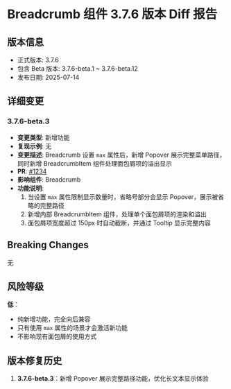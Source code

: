 # Breadcrumb 组件 3.7.6 版本 Diff 报告

## 版本信息
- 正式版本: 3.7.6
- 包含 Beta 版本: 3.7.6-beta.1 ~ 3.7.6-beta.12
- 发布日期: 2025-07-14

## 详细变更

### 3.7.6-beta.3
- **变更类型**: 新增功能
- **复现示例**: 无
- **变更描述**: Breadcrumb 设置 `max` 属性后，新增 Popover 展示完整菜单路径，同时新增 BreadcrumbItem 组件处理面包屑项的溢出显示
- **PR**: [#1234](https://github.com/sheinsight/shineout-next/pull/1234)
- **影响组件**: Breadcrumb
- **功能说明**: 
  1. 当设置 `max` 属性限制显示数量时，省略号部分会显示 Popover，展示被省略的完整路径
  2. 新增内部 BreadcrumbItem 组件，处理单个面包屑项的渲染和溢出
  3. 面包屑项宽度超过 150px 时自动截断，并通过 Tooltip 显示完整内容

## Breaking Changes

无

## 风险等级

**低**：
- 纯新增功能，完全向后兼容
- 只有使用 `max` 属性的场景才会激活新功能
- 不影响现有面包屑的使用方式

## 版本修复历史

1. **3.7.6-beta.3**：新增 Popover 展示完整路径功能，优化长文本显示体验
